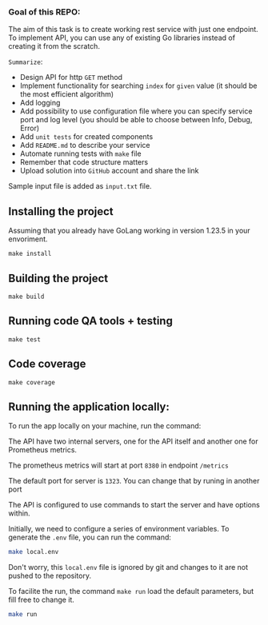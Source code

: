 ### Goal of this REPO:
The aim of this task is to create working rest service with just one endpoint.
To implement API, you can use any of existing Go libraries instead of creating it from the scratch.

`Summarize`:
- Design API for http `GET` method
- Implement functionality for searching `index` for `given` value (it should be the most efficient algorithm) 
- Add logging
- Add possibility to use configuration file where you can specify service port and log level (you should be able to choose between Info, Debug, Error)
- Add `unit tests` for created components
- Add `README.md` to describe your service
- Automate running tests with `make` file
- Remember that code structure matters
- Upload solution into `GitHub` account and share the link

Sample input file is added as `input.txt` file.

## Installing the project

Assuming that you already have GoLang working in version 1.23.5 in your envoriment.
```
make install
```

## Building the project
```
make build
```

## Running code QA tools + testing

```
make test
```

## Code coverage

```
make coverage
```

## Running the application locally:

To run the app locally on your machine, run the command:

The API have two internal servers, one for the API itself and another one for Prometheus metrics.

The prometheus metrics will start at port `8380` in endpoint `/metrics`

The default port for server is `1323`. You can change that by runing in another port

The API is configured to use commands to start the server and have options within.


Initially, we need to configure a series of environment variables. To
generate the `.env` file, you can run the command:

```bash
make local.env
```

Don't worry, this `local.env` file is ignored by git and changes to it are not pushed to the repository.


To facilite the run, the command `make run` load the default parameters, but fill free to change it.

```bash
make run
```